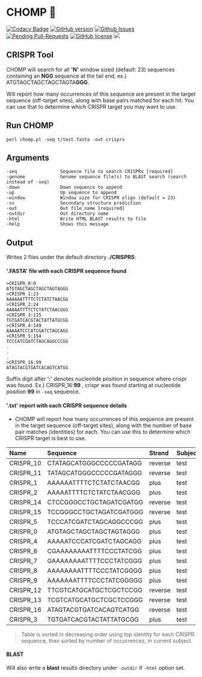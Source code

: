 # CHOMP 🐊


[![Codacy Badge](https://api.codacy.com/project/badge/Grade/f63b7eb0e4334fad92e6918abb3fefe0)](https://www.codacy.com/app/bretonics/CHOMP?utm_source=github.com&utm_medium=referral&utm_content=bretonics/CHOMP&utm_campaign=badger)
[![GitHub version](https://badge.fury.io/gh/bretonics%2FCHOMP.svg)](http://badge.fury.io/gh/bretonics%2FCHOMP)
[![Github Issues](http://githubbadges.herokuapp.com/bretonics/CHOMP/issues)](https://github.com/bretonics/CHOMP/issues)
[![Pending Pull-Requests](http://githubbadges.herokuapp.com/bretonics/CHOMP/pulls)](https://github.com/bretonics/CHOMP/pulls)
[![GitHub license](https://img.shields.io/badge/License-MIT-red.svg)](https://bretonics.mit-license.org/)
![](https://reposs.herokuapp.com/?path=bretonics/CHOMP&color=lightgrey)



CRISPR Tool
---

CHOMP will search for all **'N'** window sized (default: 23) sequences containing an **NGG** sequence at the tail end, ex.) ATGTAGCTAGCTAGCTAGTA**GGG**.

Will report how many occurrences of this sequence are present in the target sequence (off-target sites), along with base pairs matched for each hit. You can use that to determine which CRISPR target you may want to use.


## Run CHOMP
    perl chomp.pl -seq t/test.fasta -out crisprs


## Arguments
    -seq                Sequence file to search CRISPRs [required]
    -genome             Genome sequence file(s) to BLAST search (search instead of -seq)
    -down               Down sequence to append
    -up                 Up sequence to append
    -window             Window size for CRISPR oligo (default = 23)
    -ss                 Secondary structure prediction
    -out                Out file name [required]
    -outdir             Out directory name
    -html               Write HTML BLAST results to file
    -help               Shows this message


## Output
Writes 2 files under the default directory **./CRISPRS**:

#### **'.FASTA'** file with each CRISPR sequence found


    >CRISPR_0:0
    ATGTAGCTAGCTAGCTAGTAGGG
    >CRISPR_1:23
    AAAAAATTTTCTCTATCTAACGG
    >CRISPR_2:24
    AAAAATTTTCTCTATCTAACGGG
    >CRISPR_3:115
    TGTGATCACGTACTATTATGCGG
    >CRISPR_4:149
    AAAAATCCCATCGATCTAGCAGG
    >CRISPR_5:154
    TCCCATCGATCTAGCAGGCCCGG
    .
    .
    .
    >CRISPR_16:99
    ATAGTACGTGATCACAGTCATGG

Suffix digit after '**:**' denotes nucleotide position in sequence where crispr was found. Ex.) CRISPR_16:**99**
, crispr was found starting at nucleotide position **99** in `-seq` sequence.


#### **'.txt'** report with each CRISPR sequence details

- CHOMP will report how many occurrences of this sequence are present in the target sequence (off-target sites), along with the number of base pair matches (identities) for each. You can use this to determine which CRISPR target is best to use.

| Name | Sequence | Strand | Subject | Start | Occurrences | Identities
| :------------- | :------------- | :------------- | :------------- | :------------- | :------------- | :------------- |
| CRISPR_10 | CTATAGCATGGGCCCCCGATAGG | reverse | test | 230 | 1 | 23
| CRISPR_11 | TATAGCATGGGCCCCCGATAGGG | reverse | test | 229 | 1 | 23
| CRISPR_1 | AAAAAATTTTCTCTATCTAACGG | plus | test | 24 | 3 | 16,10,8
| CRISPR_2 | AAAAATTTTCTCTATCTAACGGG | plus | test | 25 | 3 | 15,10,8
| CRISPR_14 | CTCCGGGCCTGCTAGATCGATGG | reverse | test | 179 | 6 | 15,9,7
| CRISPR_15 | TCCGGGCCTGCTAGATCGATGGG | reverse | test | 178 | 6 | 15,9,7
| CRISPR_5 | TCCCATCGATCTAGCAGGCCCGG | plus | test | 155 | 6 | 15,9,7
| CRISPR_0 | ATGTAGCTAGCTAGCTAGTAGGG | plus | test | 1 | 4 | 14,12,10
| CRISPR_4 | AAAAATCCCATCGATCTAGCAGG | plus | test | 150 | 6 | 11,9,7
| CRISPR_6 | CGAAAAAAAATTTTCCCTATCGG | plus | test | 193 | 1 | 9
| CRISPR_7 | GAAAAAAAATTTTCCCTATCGGG | plus | test | 194 | 1 | 9
| CRISPR_8 | AAAAAAAATTTTCCCTATCGGGG | plus | test | 195 | 1 | 9
| CRISPR_9 | AAAAAAATTTTCCCTATCGGGGG | plus | test | 196 | 1 | 9
| CRISPR_12 | TTCGTCATGCATGCTCGCTCCGG | reverse | test | 196 | 1 | 8
| CRISPR_13 | TCGTCATGCATGCTCGCTCCGGG | reverse | test | 195 | 1 | 8
| CRISPR_16 | ATAGTACGTGATCACAGTCATGG | reverse | test | 131 | 2 | 8
| CRISPR_3 | TGTGATCACGTACTATTATGCGG | plus | test | 116 | 2 | 8

>Table is sorted in decreasing order using top identity for each CRISPR sequence, then sorted by number of occurrences, in current subject.

#### BLAST
Will also write a **blast** results directory under `-outdir` if `-html` option set.
